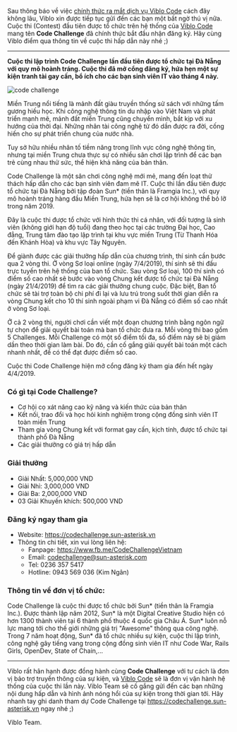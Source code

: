 Sau thông báo về việc [chính thức ra mắt dịch vụ Viblo Code](https://viblo.asia/announcements/viblo-chinh-thuc-ra-mat-dich-vu-moi-viblo-code-vyDZOYwR5wj) cách đây không lâu, Viblo xin được tiếp tục gửi đến các bạn một bất ngờ thú vị nữa. Cuộc thi (Contest) đầu tiên được tổ chức trên hệ thống của [Viblo Code](https://code.viblo.asia) mang tên **Code Challenge** đã chính thức bắt đầu nhận đăng ký. Hãy cùng Viblo điểm qua thông tin về cuộc thi hấp dẫn này nhé ;)

<hr>

**Cuộc thi lập trình Code Challenge lần đầu tiên được tổ chức tại Đà Nẵng với quy mô hoành tráng. Cuộc thi đã mở cổng đăng ký, hứa hẹn một sự kiện tranh tài gay cấn, bổ ích cho các bạn sinh viên IT vào tháng 4 này.**

![code challenge](https://images.viblo.asia/full/d1b85d61-8822-4c3b-8bbd-670ee96a2d49.jpg)

Miền Trung nổi tiếng là mảnh đất giàu truyền thống sử sách với những tấm gương hiếu học. Khi công nghệ thông tin du nhập vào Việt Nam và phát triển mạnh mẽ, mảnh đất miền Trung cũng chuyển mình, bắt kịp với xu hướng của thời đại. Những nhân tài công nghệ từ đó dần được ra đời, cống hiến cho sự phát triển chung của nước nhà.

Tuy sở hữu nhiều nhân tố tiềm năng trong lĩnh vực công nghệ thông tin, nhưng tại miền Trung chưa thực sự có nhiều sân chơi lập trình để các bạn trẻ cùng nhau thử sức, thể hiện khả năng của bản thân. 

Code Challenge là một sân chơi công nghệ mới mẻ, mang đến loạt thử thách hấp dẫn cho các bạn sinh viên đam mê IT. Cuộc thi lần đầu tiên được tổ chức tại Đà Nẵng bởi tập đoàn Sun* (tiền thân là Framgia Inc.), với quy mô hoành tráng hàng đầu Miền Trung, hứa hẹn sẽ là cơ hội không thể bỏ lỡ trong năm 2019.

Đây là cuộc thi được tổ chức với hình thức thi cá nhân, với đối tượng là sinh viên (không giới hạn độ tuổi) đang theo học tại các trường Đại học, Cao đẳng, Trung tâm đào tạo lập trình tại khu vực miền Trung (Từ Thanh Hóa đến Khánh Hòa) và khu vực Tây Nguyên.

Để giành được các giải thưởng hấp dẫn của chương trình, thí sinh cần bước qua 2 vòng thi. Ở vòng Sơ loại online (ngày 7/4/2019), thí sinh sẽ thi đấu trực tuyến trên hệ thống của ban tổ chức. Sau vòng Sơ loại, 100 thí sinh có điểm số cao nhất sẽ bước vào vòng Chung kết được tổ chức tại Đà Nẵng (ngày 21/4/2019) để tìm ra các giải thưởng chung cuộc. Đặc biệt, Ban tổ chức sẽ tài trợ toàn bộ chi phí đi lại và lưu trú trong suốt thời gian diễn ra vòng Chung kết cho 10 thí sinh ngoài phạm vi Đà Nẵng có điểm số cao nhất ở vòng Sơ loại.

Ở cả 2 vòng thi, người chơi cần viết một đoạn chương trình bằng ngôn ngữ tự chọn để giải quyết bài toán mà ban tổ chức đưa ra. Mỗi vòng thi bao gồm 5 Challenges. Mỗi Challenge có một số điểm tối đa, số điểm này sẽ bị giảm dần theo thời gian làm bài. Do đó, cần cố gắng giải quyết bài toán một cách nhanh nhất, để có thể đạt được điểm số cao.

Cuộc thi Code Challenge hiện mở cổng đăng ký tham gia đến hết ngày 4/4/2019. 

### Có gì tại Code Challenge?

- Cơ hội cọ xát nâng cao kỹ năng và kiến thức của bản thân 
- Kết nối, trao đổi và học hỏi kinh nghiệm trong cộng đồng sinh viên IT toàn miền Trung
- Tham gia vòng Chung kết với format gay cấn, kịch tính, được tổ chức tại thành phố Đà Nẵng
- Các giải thưởng có giá trị hấp dẫn

### Giải thưởng

- Giải Nhất: 5,000,000 VND
- Giải Nhì: 3,000,000 VND
- Giải Ba: 2,000,000 VND
- 03 Giải Khuyến khích: 500,000 VND

### Đăng ký ngay tham gia

- Website: https://codechallenge.sun-asterisk.vn 
- Thông tin chi tiết, xin vui lòng liên hệ:
    - Fanpage: https://www.fb.me/CodeChallengeVietnam
    - Email: codechallenge@sun-asterisk.com
    - Tel: 0236 357 5417
    - Hotline: 0943 569 036 (Kim Ngân)

### Thông tin về đơn vị tổ chức:

Code Challenge là cuộc thi được tổ chức bởi Sun* (tiền thân là Framgia Inc.). Được thành lập năm 2012, Sun* là một Digital Creative Studio hiện có hơn 1300 thành viên tại 6 thành phố thuộc 4 quốc gia Châu Á. Sun* luôn nỗ lực mang tới cho thế giới những giá trị "Awesome" thông qua công nghệ. Trong 7 năm hoạt động, Sun* đã tổ chức nhiều sự kiện, cuộc thi lập trình, công nghệ gây tiếng vang trong cộng đồng sinh viên IT như Code War, Rails Girls, OpenDev, State of Chain,...

<hr>

Viblo rất hân hạnh được đồng hành cùng **Code Challenge** với tư cách là đơn vị bảo trợ truyền thông của sự kiện, và [Viblo Code](https://code.viblo.asia) sẽ là đơn vị vận hành hệ thống của cuộc thi lần này. Viblo Team sẽ cố gắng gửi đến các bạn những nội dung hấp dẫn và hình ảnh nóng hổi của sự kiện trong thời gian tới. Hãy nhanh tay ghi danh tham dự Code Challenge tại https://codechallenge.sun-asterisk.vn ngay nhé ;)

Viblo Team.